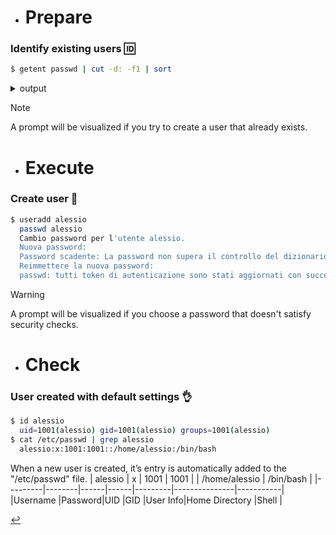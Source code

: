 - # Prepare
### Identify existing users 🆔
```bash
$ getent passwd | cut -d: -f1 | sort
```
<details>
<summary>output</summary>
  adm
  avahi
  bin
  chrony
  clevis
  cockpit-wsinstance
  colord
  daemon
  dbus
  dnsmasq
  flatpak
  ftp
  games
  gdm
  geoclue
  gnome-initial-setup
  halt
  libstoragemgmt
  lp
  mail
  mailnull
  mele
  nobody
  operator
  pipewire
  polkitd
  root
  rtkit
  saslauth
  setroubleshoot
  shutdown
  smmsp
  sshd
  sssd
  sync
  systemd-coredump
  tcpdump
  tss
</details>

> [!NOTE]
> A prompt will be visualized if you try to create a user that already exists.


- # Execute
### Create user 🪪
```bash
$ useradd alessio
  passwd alessio
  Cambio password per l'utente alessio.
  Nuova password:
  Password scadente: La password non supera il controllo del dizionario - Si basa su un termine di dizionario
  Reimmettere la nuova password:
  passwd: tutti token di autenticazione sono stati aggiornati con successo.
```
> [!WARNING]
> A prompt will be visualized if you choose a password that doesn't satisfy security checks.


- # Check
### User created with default settings 👌
```bash
$ id alessio
  uid=1001(alessio) gid=1001(alessio) groups=1001(alessio)
$ cat /etc/passwd | grep alessio
  alessio:x:1001:1001::/home/alessio:/bin/bash
```
When a new user is created, it’s entry is automatically added to the "/etc/passwd" file.
| alessio |    x   | 1001 | 1001 |         | /home/alessio | /bin/bash |
|---------|--------|------|------|---------|---------------|-----------|
|Username |Password|UID   |GID   |User Info|Home Directory |Shell      |

[↩️](../Linux.md)
